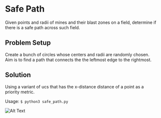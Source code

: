 # Safe Path
Given points and radii of mines and their blast zones on a field, determine if there is a safe path across such field.

## Problem Setup
Create a bunch of circles whose centers and radii are randomly chosen. Aim is to find a path that connects the the leftmost edge to the rightmost.

## Solution
Using a variant of ucs that has the x-distance distance of a point as a priority metric.

Usage: `$ python3 safe_path.py`

![Alt Text](https://media.giphy.com/media/ddnzFx3r0W9tjXsKDc/giphy.gif)
